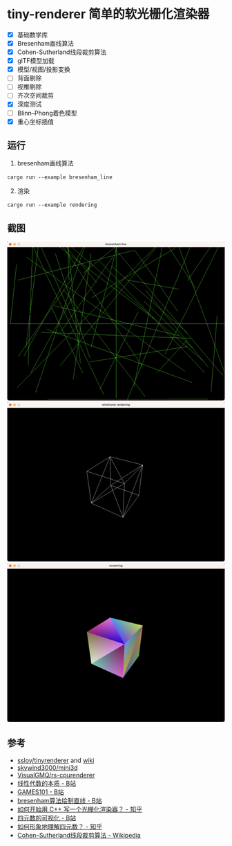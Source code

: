 # tiny-renderer 简单的软光栅化渲染器
- [x] 基础数学库
- [x] Bresenham画线算法
- [x] Cohen-Sutherland线段裁剪算法
- [x] glTF模型加载
- [x] 模型/视图/投影变换
- [ ] 背面剔除
- [ ] 视椎剔除
- [ ] 齐次空间裁剪
- [x] 深度测试
- [ ] Blinn–Phong着色模型
- [x] 重心坐标插值

## 运行
1. bresenham画线算法
```
cargo run --example bresenham_line
```
2. 渲染
```
cargo run --example rendering
```

## 截图
![bresenham_line](./screenshots/bresenham_line.png)
![wireframe_rendering](./screenshots/wireframe_rendering.png)
![color_filling](./screenshots/color_filling.png)

## 参考
- [ssloy/tinyrenderer](https://github.com/ssloy/tinyrenderer) and [wiki](https://github.com/ssloy/tinyrenderer/wiki)
- [skywind3000/mini3d](https://github.com/skywind3000/mini3d)
- [VisualGMQ/rs-cpurenderer](https://github.com/VisualGMQ/rs-cpurenderer)
- [线性代数的本质 - B站](https://www.bilibili.com/video/BV1ys411472E)
- [GAMES101 - B站](https://www.bilibili.com/video/BV1X7411F744/)
- [bresenham算法绘制直线 - B站](https://www.bilibili.com/video/BV1364y1d7Lo)
- [如何开始用 C++ 写一个光栅化渲染器？ - 知乎](https://www.zhihu.com/question/24786878)
- [四元数的可视化 - B站](https://www.bilibili.com/video/BV1SW411y7W1)
- [如何形象地理解四元数？ - 知乎](https://www.zhihu.com/question/23005815)
- [Cohen–Sutherland线段裁剪算法 - Wikipedia](https://en.wikipedia.org/wiki/Cohen%E2%80%93Sutherland_algorithm)
